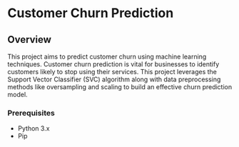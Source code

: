 # Customer Churn Prediction

## Overview

This project aims to predict customer churn using machine learning techniques. Customer churn prediction is vital for businesses to identify customers likely to stop using their services. This project leverages the Support Vector Classifier (SVC) algorithm along with data preprocessing methods like oversampling and scaling to build an effective churn prediction model.

### Prerequisites

- Python 3.x
- Pip

